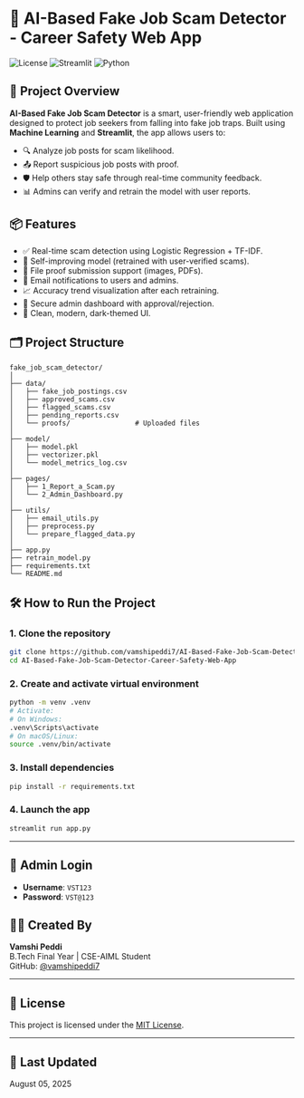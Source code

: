 # 🤖 AI-Based Fake Job Scam Detector - Career Safety Web App

![License](https://img.shields.io/badge/license-MIT-blue.svg)
![Streamlit](https://img.shields.io/badge/built_with-Streamlit-orange)
![Python](https://img.shields.io/badge/python-3.8%2B-blue)

## 🚀 Project Overview

**AI-Based Fake Job Scam Detector** is a smart, user-friendly web application designed to protect job seekers from falling into fake job traps. Built using **Machine Learning** and **Streamlit**, the app allows users to:
- 🔍 Analyze job posts for scam likelihood.
- 📤 Report suspicious job posts with proof.
- 🛡️ Help others stay safe through real-time community feedback.
- 📊 Admins can verify and retrain the model with user reports.

## 📦 Features

- ✅ Real-time scam detection using Logistic Regression + TF-IDF.
- 🧠 Self-improving model (retrained with user-verified scams).
- 📎 File proof submission support (images, PDFs).
- 📧 Email notifications to users and admins.
- 📈 Accuracy trend visualization after each retraining.
- 🔐 Secure admin dashboard with approval/rejection.
- 🌙 Clean, modern, dark-themed UI.

## 🗂️ Project Structure

```
fake_job_scam_detector/
│
├── data/
│   ├── fake_job_postings.csv
│   ├── approved_scams.csv
│   ├── flagged_scams.csv
│   ├── pending_reports.csv
│   └── proofs/                # Uploaded files
│
├── model/
│   ├── model.pkl
│   ├── vectorizer.pkl
│   └── model_metrics_log.csv
│
├── pages/
│   ├── 1_Report_a_Scam.py
│   └── 2_Admin_Dashboard.py
│
├── utils/
│   ├── email_utils.py
│   ├── preprocess.py
│   └── prepare_flagged_data.py
│
├── app.py
├── retrain_model.py
├── requirements.txt
└── README.md
```

## 🛠️ How to Run the Project

### 1. Clone the repository
```bash
git clone https://github.com/vamshipeddi7/AI-Based-Fake-Job-Scam-Detector-Career-Safety-Web-App.git
cd AI-Based-Fake-Job-Scam-Detector-Career-Safety-Web-App
```

### 2. Create and activate virtual environment
```bash
python -m venv .venv
# Activate:
# On Windows:
.venv\Scripts\activate
# On macOS/Linux:
source .venv/bin/activate
```

### 3. Install dependencies
```bash
pip install -r requirements.txt
```

### 4. Launch the app
```bash
streamlit run app.py
```

---

## 🔐 Admin Login

- **Username**: `VST123`
- **Password**: `VST@123`

## 🙋‍♂️ Created By

**Vamshi Peddi**  
B.Tech Final Year | CSE-AIML Student  
GitHub: [@vamshipeddi7](https://github.com/vamshipeddi7)

---

## 📄 License

This project is licensed under the [MIT License](LICENSE).

---

## 📅 Last Updated
August 05, 2025
